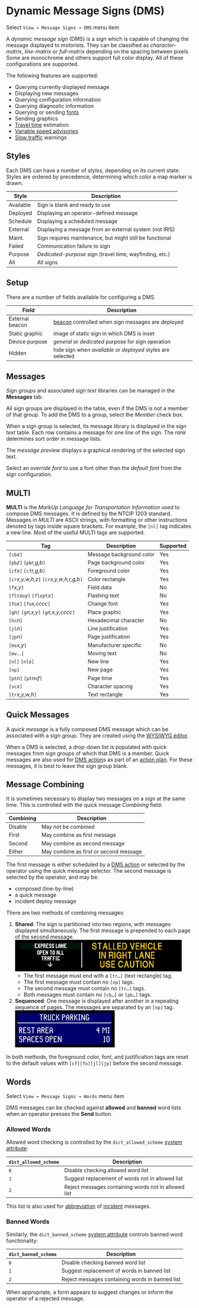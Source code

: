 # Dynamic Message Signs (DMS)

Select `View ➔ Message Signs ➔ DMS` menu item

A _dynamic message sign_ (DMS) is a sign which is capable of changing the
message displayed to motorists.  They can be classified as _character-matrix_,
_line-matrix_ or _full-matrix_ depending on the spacing between pixels.  Some
are monochrome and others support full color display.  All of these
configurations are supported.

The following features are supported:

* Querying currently displayed message
* Displaying new messages
* Querying configuration information
* Querying diagnostic information
* Querying or sending [fonts]
* Sending graphics
* [Travel time] estimation
* [Variable speed advisories]
* [Slow traffic] warnings

## Styles

Each DMS can have a number of _styles_, depending on its current state.  Styles
are ordered by precedence, determining which color a map marker is drawn.

Style     | Description
----------|---------------------------------------
Available | Sign is blank and ready to use
Deployed  | Displaying an operator-defined message
Schedule  | Displaying a scheduled message
External  | Displaying a message from an external system (not IRIS)
Maint.    | Sign requires maintenance, but might still be functional
Failed    | Communication failure to sign
Purpose   | _Dedicated-purpose_ sign (travel time, wayfinding, etc.)
All       | All signs

## Setup

There are a number of fields available for configuring a DMS.

Field           | Description
----------------|----------------------------------------------------
External beacon | [beacon] controlled when sign messages are deployed
Static graphic  | image of static sign in which DMS is inset
Device purpose  | _general_ or _dedicated_ purpose for sign operation
Hidden          | hide sign when _available_ or _deployed_ styles are selected

## Messages

_Sign groups_ and associated _sign text_ libraries can be managed in the
**Messages** tab.

All sign groups are displayed in the table, even if the DMS is not a member of
that group.  To add the DMS to a group, select the _Member_ check box.

When a sign group is selected, its message library is displayed in the _sign
text_ table.  Each row contains a message for one _line_ of the sign.  The
_rank_ determines sort order in message lists.

The _message preview_ displays a graphical rendering of the selected sign text.

Select an _override font_ to use a font other than the _default font_ from the
sign configuration.

## MULTI

**MULTI** is the _MarkUp Language for Transportation Information_ used to
compose DMS messages.  It is defined by the NTCIP 1203 standard.  Messages in
_MULTI_ are ASCII strings, with formatting or other instructions denoted by
tags inside square brackets.  For example, the `[nl]` tag indicates a new line.
Most of the useful MULTI tags are supported.

Tag                                           | Description              | Supported
----------------------------------------------|--------------------------|----------
`[cb`_x_`]`                                   | Message background color | Yes
`[pb`_z_`]` `[pb`_r,g,b_`]`                   | Page background color    | Yes
`[cf`_x_`]` `[cf`_r,g,b_`]`                   | Foreground color         | Yes
`[cr`_x,y,w,h,z_`]` `[cr`_x,y,w,h,r,g,b_`]`   | Color rectangle          | Yes
`[f`_x,y_`]`                                  | Field data               | No
`[flt`_x_`o`_y_`]` `[flo`_y_`t`_x_`]`         | Flashing text            | No
`[fo`_x_`]` `[fo`_x,cccc_`]`                  | Change font              | Yes
`[g`_n_`]` `[g`_n,x,y_`]` `[g`_n,x,y,cccc_`]` | Place graphic            | Yes
`[hc`_n_`]`                                   | Hexadecimal character    | No
`[jl`_n_`]`                                   | Line justification       | Yes
`[jp`_n_`]`                                   | Page justification       | Yes
`[ms`_x,y_`]`                                 | Manufacturer specific    | No
`[mv`_…_`]`                                   | Moving text              | No
`[nl]` `[nl`_s_`]`                            | New line                 | Yes
`[np]`                                        | New page                 | Yes
`[pt`_n_`]` `[pt`_n_`o`_f_`]`                 | Page time                | Yes
`[sc`_x_`]`                                   | Character spacing        | Yes
`[tr`_x,y,w,h_`]`                             | Text rectangle           | Yes

## Quick Messages

A _quick message_ is a fully composed DMS message which can be associated with a
sign group.  They are created using the [WYSIWYG editor].

When a DMS is selected, a drop-down list is populated with quick messages from
sign groups of which that DMS is a member.  Quick messages are also used for
[DMS action]s as part of an [action plan].  For these messages, it is best to
leave the sign group blank.

## Message Combining

It is sometimes necessary to display two messages on a sign at the same time.
This is controlled with the quick message _Combining_ field:

Combining | Description
----------|--------------------
Disable   | May not be combined
First     | May combine as first message
Second    | May combine as second message
Either    | May combine as first or second message

The first message is either scheduled by a [DMS action] or selected by the
operator using the quick message selector.  The second message is selected by
the operator, and may be:
- composed (line-by-line)
- a quick message
- incident deploy message

There are two methods of combining messages:

1. **Shared**: The sign is partitioned into two regions, with messages displayed
   simultaneously.  The first message is prepended to each page of the second
   message.
   ![](images/msg_combined_shared.gif)
   - The first message must end with a `[tr…]` (text rectangle) tag.
   - The first message must contain no `[np]` tags.
   - The second message must contain no `[tr…]` tags.
   - Both messages must contain no `[cb…]` or `[pb…]` tags.
2. **Sequenced**: One message is displayed after another in a repeating sequence
   of pages.  The messages are separated by an `[np]` tag.
   ![](images/msg_combined_sequenced.gif)

In both methods, the foreground color, font, and justification tags are reset to
the default values with `[cf][fo][jl][jp]` before the second message.

## Words

Select `View ➔ Message Signs ➔ Words` menu item

DMS messages can be checked against **allowed** and **banned** word lists when
an operator presses the **Send** button.

### Allowed Words

Allowed word checking is controlled by the `dict_allowed_scheme` [system
attribute]:

`dict_allowed_scheme` | Description
----------------------|-----------------------------------
`0`                   | Disable checking allowed word list
`1`                   | Suggest replacement of words not in allowed list
`2`                   | Reject messages containing words not in allowed list

This list is also used for [abbreviation] of [incident] messages.

### Banned Words

Similarly, the `dict_banned_scheme` [system attribute] controls banned word
functionality:

`dict_banned_scheme` | Description
---------------------|----------------------------------
`0`                  | Disable checking banned word list
`1`                  | Suggest replacement of words in banned list
`2`                  | Reject messages containing words in banned list

When appropriate, a form appears to suggest changes or inform the operator of a
rejected message.


[abbreviation]: incident_dms.html#abbreviation
[action plan]: action_plans.html
[beacon]: beacons.html
[DMS action]: action_plans.html#dms-actions
[fonts]: fonts.html
[incident]: incident_dms.html
[Slow traffic]: slow_warning.html
[system attribute]: system_attributes.html
[Travel time]: travel_time.html
[Variable speed advisories]: vsa.html
[WYSIWYG editor]: wysiwyg.html
